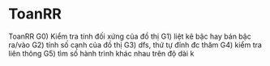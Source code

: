 # ToanRR
ToanRR
G0) Kiểm tra tính đối xứng của đồ thị
G1) liệt kê bậc hay bán bậc ra/vào
G2) tính số cạnh của đồ thị
G3) dfs, thứ tự đỉnh đc thăm
G4) kiểm tra liên thông
G5) tìm số hành trình khác nhau trên độ dài k
